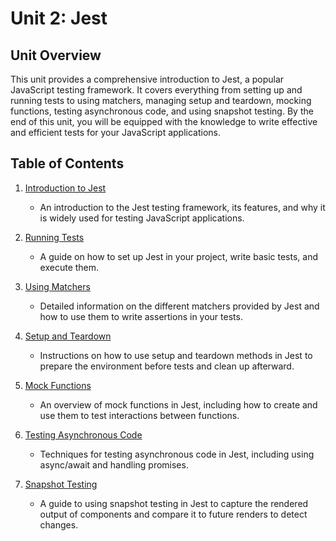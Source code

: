 # Unit 2: Jest

## Unit Overview

This unit provides a comprehensive introduction to Jest, a popular JavaScript testing framework. It covers everything from setting up and running tests to using matchers, managing setup and teardown, mocking functions, testing asynchronous code, and using snapshot testing. By the end of this unit, you will be equipped with the knowledge to write effective and efficient tests for your JavaScript applications.

## Table of Contents

1. [Introduction to Jest](01-intro-to-jest)
    - An introduction to the Jest testing framework, its features, and why it is widely used for testing JavaScript applications.

2. [Running Tests](02-running-tests)
    - A guide on how to set up Jest in your project, write basic tests, and execute them.

3. [Using Matchers](03-using-matchers)
    - Detailed information on the different matchers provided by Jest and how to use them to write assertions in your tests.

4. [Setup and Teardown](04-setup-teardown)
    - Instructions on how to use setup and teardown methods in Jest to prepare the environment before tests and clean up afterward.

5. [Mock Functions](05-mock-functions)
    - An overview of mock functions in Jest, including how to create and use them to test interactions between functions.

6. [Testing Asynchronous Code](06-testing-async-code)
    - Techniques for testing asynchronous code in Jest, including using async/await and handling promises.

7. [Snapshot Testing](07-snapshot-testing)
    - A guide to using snapshot testing in Jest to capture the rendered output of components and compare it to future renders to detect changes.
